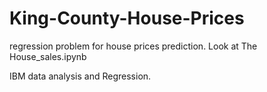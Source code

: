 # King-County-House-Prices
regression problem for house prices prediction. Look at The House_sales.ipynb 

IBM data analysis and Regression.
